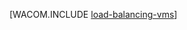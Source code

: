 <properties linkid="manage-linux-common-tasks-load-balance-a-vm" urlDisplayName="Load Balance a Linux VM" pageTitle="Load Balance a Virtual Machine (Linux) - Azure" metaKeywords="load balance vm, Linux vm Azure " description="Describes how to load balance a virtual machine in the cloud and that is running Linux in Azure Virtual Machines." metaCanonical="http://www./zh-cn/manage/windows/common-tasks/how-to-load-balance-virtual-machines/" services="virtual-machines" documentationCenter="" title="" authors="" solutions="" manager="" editor="" />






[WACOM.INCLUDE [load-balancing-vms](../includes/load-balancing-vms.md)]
